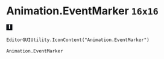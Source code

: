 # Animation.EventMarker `16x16`
<img src="/img/Animation.EventMarker.png" width=16 height=16>

``` CSharp
EditorGUIUtility.IconContent("Animation.EventMarker")
```
```
Animation.EventMarker
```
